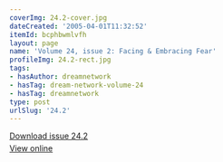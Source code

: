 ```yaml
---
coverImg: 24.2-cover.jpg
dateCreated: '2005-04-01T11:32:52'
itemId: bcphbwmlvfh
layout: page
name: 'Volume 24, issue 2: Facing & Embracing Fear'
profileImg: 24.2-rect.jpg
tags:
- hasAuthor: dreamnetwork
- hasTag: dream-network-volume-24
- hasTag: dreamnetwork
type: post
urlSlug: '24.2'
---
```

<p style="margin-block-end: 5px; margin-block-start: 5px;"><a href="../files/pdfs/Volume_24/24.2_facing_fear.pdf" download="">Download issue 24.2</a></p><p style="margin-block-end: 5px; margin-block-start: 5px;"><a href="../files/pdfs/Volume_24/24.2_facing_fear.pdf">View online</a></p>